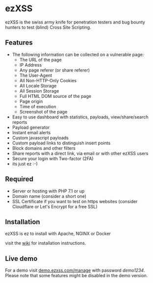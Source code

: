 # ezXSS

ezXSS is the swiss army knife for penetration testers and bug bounty hunters to test (blind) Cross Site Scripting. 

## Features
* The following information can be collected on a vulnerable page:
    * The URL of the page
    * IP Address
    * Any page referer (or share referer)
    * The User-Agent
    * All Non-HTTP-Only Cookies
    * All Locale Storage
    * All Session Storage
    * Full HTML DOM source of the page
    * Page origin
    * Time of execution
    * Screenshot of the page
* Easy to use dashboard with statistics, payloads, view/share/search reports
* Payload generator
* Instant email alerts
* Custom javascript payloads
* Custom payload links to distinguish insert points
* Block domains and other filters
* Share reports with a direct link, via email or with other ezXSS users
* Secure your login with Two-factor (2FA)
* its just ez :-)

## Required
* Server or hosting with PHP 7.1 or up
* Domain name (consider a short one)
* SSL Certificate if you want to test on https websites (consider Cloudflare or Let's Encrypt for a free SSL)

## Installation
ezXSS is ez to install with Apache, NGINX or Docker

visit the [wiki](https://github.com/ssl/ezXSS/wiki/Installation) for installation instructions.

## Live demo
For a demo visit [demo.ezxss.com/manage](https://demo.ezxss.com/manage) with password *demo1234*. Please note that some features might be disabled in the demo version.